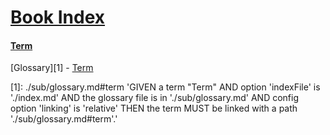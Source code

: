 # [Book Index](#book-index)

#### [Term](#term)  
  
[Glossary][1] - [Term][2]

[1]: ./sub/glossary.md#term 'GIVEN a term "Term" AND option 'indexFile' is './index.md' AND the glossary file is in './sub/glossary.md' AND config option 'linking' is 'relative'
THEN the term MUST be linked with a path './sub/glossary.md#term'.'

[2]: ./sub/glossary.md#term
